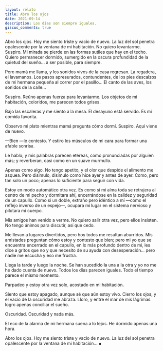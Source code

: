 ```yaml
---
layout: relato
title: Abro los ojos
date: 2021-09-14
description: Los días son siempre iguales.
giscus_comments: true
---
```


Abro los ojos. Hoy me siento triste y vacío de nuevo. La luz del sol penetra opalescente por la ventana de mi habitación. No quiero levantarme. Suspiro. Mi mirada se pierde en las formas sutiles que hay en el techo. Quiero permanecer dormido, sumergido en la oscura profundidad de la quietud del sueño... a ser posible, para siempre. 

Pero mamá me llama, y los sonidos vivos de la casa regresan. La regadera, el lavamanos. Los pasos apresurados, contundentes, de los pies descalzos de mi hermana pequeña al correr por el pasillo... El canto de las aves, los sonidos de la calle...

Suspiro. Reúno apenas fuerza para levantarme. Los objetos de mi habitación, coloridos, me parecen todos grises. 

Bajo las escaleras y me siento a la mesa. El desayuno está servido. Es mi comida favorita. 

Observo mi plato mientras mamá pregunta cómo dormí. Suspiro. Aquí viene de nuevo. 

—Bien —le contesto. Y estiro los músculos de mi cara para formar una afable sonrisa. 

Le hablo, y mis palabras parecen etéreas, como pronunciadas por alguien más; y reverberan, casi como en un suave murmullo.

Apenas como algo. No tengo apetito, y el olor que despide el alimento me asquea. Pero disimulo, disimulo como hice ayer y antes de ayer. Como, pero tan solo un poco; apenas lo suficiente para seguir con vida. 

Estoy en modo automático otra vez. Es como si mi alma toda se retrajera al centro de mi pecho y dormitara ahí, encerrándose en la calidez y seguridad de un capullo. Como si un doble, extraño pero idéntico a mí —como el reflejo inverso de un espejo—, ocupara mi lugar en el sistema nervioso y pilotara mi cuerpo. 

Mis amigos han venido a verme. No quiero salir otra vez, pero ellos insisten. No tengo ánimos para discutir, así que cedo. 

Me llevan a lugares divertidos, pero hoy todos me resultan aburridos. Mis amistades preguntan cómo estoy y contesto que bien; pero mi yo que se encuentra encerrado en el capullo, en lo más profundo dentro de mí, les dice a gritos que no y que necesito de su ayuda con desesperación... pero nadie me escucha y eso me frustra. 

Llega la tarde y luego la noche. Se han sucedido la una a la otra y yo no me he dado cuenta de nuevo. Todos los días parecen iguales. Todo el tiempo parece el mismo momento. 

Parpadeo y estoy otra vez solo, acostado en mi habitación.

Siento que estoy apagado, aunque sé que aún estoy vivo. Cierro los ojos, y el vacío de la oscuridad me abraza. Lloro, y entre el mar de mis lágrimas logro apenas conciliar el sueño. 

Oscuridad. Oscuridad y nada más.

El eco de la alarma de mi hermana suena a lo lejos. He dormido apenas una hora. 

Abro los ojos. Hoy me siento triste y vacío de nuevo. La luz del sol penetra opalescente por la ventana de mi habitación... ∎